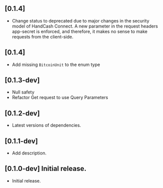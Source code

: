 ## [0.1.4]

* Change status to deprecated due to major changes in the security model of HandCash Connect. A new parameter in the request headers app-secret is enforced, and therefore, it makes no sense to make requests from the client-side.

## [0.1.4]

* Add missing `BitcoinUnit` to the enum type

## [0.1.3-dev]

* Null safety 
* Refactor Get request to use Query Parameters

## [0.1.2-dev]

* Latest versions of dependencies.

## [0.1.1-dev]

* Add description.

## [0.1.0-dev] Initial release.

* Initial release.